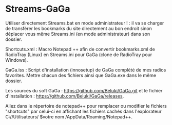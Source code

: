 # Streams-GaGa

Utiliser directement Streams.bat en mode administrateur ! : il va se charger de transférer les bookmarks du site directement au bon endroit sinon déplacer vous même Streams.ini (en mode administrateur) dans son dossier.

Shortcuts.xml : Macro Notepad ++ afin de convertir bookmarks.xml de RadioTray (Linux) en Streams.ini pour GaGa (clone de RadioTray pour Windows).

GaGa.iss : Script d'installation (innosetup) de GaGa complété de mes radios favorites. Mettre chacun des fichiers ainsi que GaGa.exe dans le même dossier.

Les sources du soft GaGa : https://github.com/Beluki/GaGa.git et le fichier d'installation : https://github.com/Beluki/GaGa/releases.

Allez dans le répertoire de notepad++ pour remplacer ou modifier le fichiers "shortcuts" par celui-ci en affichant les fichiers cachés dans l'explorateur C://Utilisateurs/ $votre nom /AppData/Roaming/Notepad++.

